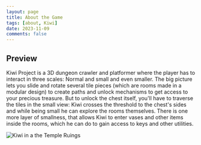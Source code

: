 ```yaml
---
layout: page
title: About the Game
tags: [about, Kiwi]
date: 2023-11-09
comments: false
---
```


## Preview
Kiwi Project is a 3D dungeon crawler and platformer where the player has to interact in three scales: Normal and small and even smaller. The big picture lets you slide and rotate several tile pieces (which are rooms made in a modular design) to create paths and unlock mechanisms to get access to your precious treasure. But to unlock the chest itself, you'll have to traverse the tiles in the small view: Kiwi crosses the threshold to the chest's sides and while being small he can explore the rooms themselves. There is one more layer of smallness, that allows Kiwi to enter vases and other items inside the rooms, which he can do to gain access to keys and other utilities. 

![Kiwi in a the Temple Ruings](https://ies-rafael-alberti.github.io/gameoff2023/assets/img/hikiwi.jpg)

